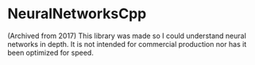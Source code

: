 # NeuralNetworksCpp
(Archived from 2017)
This library was made so I could understand neural networks in depth. It is not intended for commercial production nor has it been optimized for speed.
